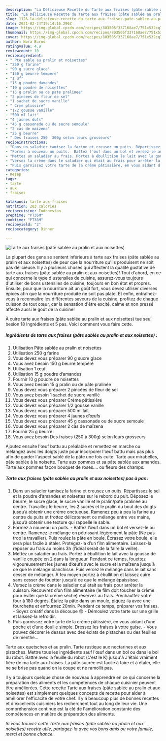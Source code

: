 ```yaml
---
description: "La Délicieuse Recette du Tarte aux fraises (pâte sablée au pralin et aux noisettes)"
title: "La Délicieuse Recette du Tarte aux fraises (pâte sablée au pralin et aux noisettes)"
slug: 1126-la-delicieuse-recette-du-tarte-aux-fraises-pate-sablee-au-pralin-et-aux-noisettes
date: 2021-02-24T19:14:16.296Z
image: https://img-global.cpcdn.com/recipes/803505f337168ae7/751x532cq70/tarte-aux-fraises-pate-sablee-au-pralin-et-aux-noisettes-photo-principale-de-la-recette.jpg
thumbnail: https://img-global.cpcdn.com/recipes/803505f337168ae7/751x532cq70/tarte-aux-fraises-pate-sablee-au-pralin-et-aux-noisettes-photo-principale-de-la-recette.jpg
cover: https://img-global.cpcdn.com/recipes/803505f337168ae7/751x532cq70/tarte-aux-fraises-pate-sablee-au-pralin-et-aux-noisettes-photo-principale-de-la-recette.jpg
author: Nora Burns
ratingvalue: 4.9
reviewcount: 10
recipeingredient:
- " Pte sable au pralin et noisettes"
- "250 g farine"
- "90 g sucre glace"
- "150 g beurre tempere"
- "1 uf"
- "15 g poudre damandes"
- "10 g poudre de noisettes"
- "15 g pralin ou de pate pralinee"
- "2 pincees de fleur de sel"
- "1 sachet de sucre vanille"
- " Crme ptissire"
- "1/2 gousse vanille"
- "500 ml lait"
- "4 jaunes dufs"
- "45 g cassonade ou de sucre semoule"
- "2 cas de maizena"
- "25 g beurre"
- " Des fraises 250  300g selon leurs grosseurs"
recipeinstructions:
- "Dans un saladier tamisez la farine et creusez un puits. Répartissez le sel et la poudre d’amandes et noisettes sur le rebord du puit. Déposez le beurre, le sucre glace, le sucre vanillé et le pralin/pâte pralinée au centre. Travaillez le beurre, les 2 sucrés et le pralin du bout des doigts jusqu’à obtenir une crème onctueuse. Ramenez peu à peu la farine au centre du puits et frottez délicatement ce mélange entre vos mains, jusqu’à obtenir une texture qui rappelle le sable."
- "Formez à nouveau un puits.  Battez l’œuf dans un bol et versez-le au centre. Ramenez le mélange en pétrissant légèrement la pâte (Ne pas trop la travailler). Puis roulez la pâte en boule. Écrasez votre boule, elle sera plus facile à étaler. Protégez-la d’un film alimentaire. Laissez-la reposer au frais au moins 3h (l’idéal serait de la faire la veille)."
- "Mettez un saladier au frais. Portez à ébullition le lait avec la gousse de vanille coupée en 2 dans la longueur. Pendant ce temps, fouettez vigoureusement les jaunes d’œufs avec le sucre et la maïzena jusqu’à ce que le mélange blanchisse. Puis versez le mélange dans le lait sans cesser de mélanger. À feu moyen portez à ébullition et laissez cuire sans cesser de fouetter jusqu’à ce que le mélange épaississe."
- "Versez la crème dans le saladier qui était au frais pour arrêter la cuisson. Recouvrez d’un film alimentaire (le film doit toucher la crème pour éviter que la crème sèche) réservez au frais. Préchauffez votre four à 180 degrés. Étalez la pâte dans un moule, piquez-la avec une fourchette et enfournez 20min. Pendant ce temps, préparer vos fraises.  Soyez créatif dans la découpe 😜 Démoulez votre tarte sur une grille et laissez-la refroidir."
- "Puis garnissez votre tarte de la crème pâtissière, en vous aidant d’une poche et d’une douille simple. Dressez les fraises à votre guise.  Vous pouvez décorer le dessus avec des éclats de pistaches ou des feuilles de menthe..."
categories:
- Resep
tags:
- tarte
- aux
- fraises

katakunci: tarte aux fraises 
nutrition: 283 calories
recipecuisine: Indonesian
preptime: "PT36M"
cooktime: "PT38M"
recipeyield: "2"
recipecategory: Dinner

---
```



![Tarte aux fraises (pâte sablée au pralin et aux noisettes)](https://img-global.cpcdn.com/recipes/803505f337168ae7/751x532cq70/tarte-aux-fraises-pate-sablee-au-pralin-et-aux-noisettes-photo-principale-de-la-recette.jpg)

La plupart des gens se sentent inférieurs à tarte aux fraises (pâte sablée au pralin et aux noisettes) de peur que la nourriture qu'ils produisent ne soit pas délicieuse. Il y a plusieurs choses qui affectent la qualité gustative de tarte aux fraises (pâte sablée au pralin et aux noisettes)! Tout d'abord, en ce qui concerne le type d'ustensiles de cuisine, assurez-vous toujours d'utiliser de bons ustensiles de cuisine, toujours en bon état et propres. Ensuite, pour que la nourriture ait un goût fort, vous devez utiliser diverses épices afin que la nourriture produite ne soit pas plate. Et enfin, entraînez-vous à reconnaître les différentes saveurs de la cuisine, profitez de chaque cuisson de tout cœur, car la sensation d'être excité, calme et non pressé affecte aussi le goût de la cuisine!

<!--inarticleads1-->

À cuire tarte aux fraises (pâte sablée au pralin et aux noisettes) tue seul besion 18 Ingrédients et 5 pas. Voici comment vous faire cette.

##### Ingrédients de tarte aux fraises (pâte sablée au pralin et aux noisettes) :

1. Utilisation  Pâte sablée au pralin et noisettes
1. Utilisation 250 g farine
1. Vous devez vous préparer 90 g sucre glace
1. Vous avez besoin 150 g beurre tempéré
1. Utilisation 1 œuf
1. Utilisation 15 g poudre d’amandes
1. Fournir 10 g poudre de noisettes
1. Vous avez besoin 15 g pralin ou de pâte pralinée
1. Vous devez vous préparer 2 pincées de fleur de sel
1. Vous avez besoin 1 sachet de sucre vanillé
1. Vous devez vous préparer  Crème pâtissière
1. Vous devez vous préparer 1/2 gousse vanille
1. Vous devez vous préparer 500 ml lait
1. Vous devez vous préparer 4 jaunes d’œufs
1. Vous devez vous préparer 45 g cassonade ou de sucre semoule
1. Vous devez vous préparer 2 càs de maïzena
1. Fournir 25 g beurre
1. Vous avez besoin  Des fraises (250 à 300g) selon leurs grosseurs


Ajoutez ensuite l&#39;œuf battu au préalable et remettez en marche ou mélangez avec les doigts juste pour incorporer l&#39;œuf battu mais pas plus afin de garder l&#39;aspect sablé de la pâte une fois cuite. Tarte aux mirabelles, pâte sablée à la noisette. Tarte aux pommes et sa pâte sablée aux amandes. Tarte aux pommes façon bouquet de roses…. ou fleurs des champs. 

<!--inarticleads2-->

##### Tarte aux fraises (pâte sablée au pralin et aux noisettes) pas à pas :

1. Dans un saladier tamisez la farine et creusez un puits. Répartissez le sel et la poudre d’amandes et noisettes sur le rebord du puit. Déposez le beurre, le sucre glace, le sucre vanillé et le pralin/pâte pralinée au centre. Travaillez le beurre, les 2 sucrés et le pralin du bout des doigts jusqu’à obtenir une crème onctueuse. Ramenez peu à peu la farine au centre du puits et frottez délicatement ce mélange entre vos mains, jusqu’à obtenir une texture qui rappelle le sable.
1. Formez à nouveau un puits.  - Battez l’œuf dans un bol et versez-le au centre. Ramenez le mélange en pétrissant légèrement la pâte (Ne pas trop la travailler). Puis roulez la pâte en boule. Écrasez votre boule, elle sera plus facile à étaler. Protégez-la d’un film alimentaire. Laissez-la reposer au frais au moins 3h (l’idéal serait de la faire la veille).
1. Mettez un saladier au frais. Portez à ébullition le lait avec la gousse de vanille coupée en 2 dans la longueur. Pendant ce temps, fouettez vigoureusement les jaunes d’œufs avec le sucre et la maïzena jusqu’à ce que le mélange blanchisse. Puis versez le mélange dans le lait sans cesser de mélanger. À feu moyen portez à ébullition et laissez cuire sans cesser de fouetter jusqu’à ce que le mélange épaississe.
1. Versez la crème dans le saladier qui était au frais pour arrêter la cuisson. Recouvrez d’un film alimentaire (le film doit toucher la crème pour éviter que la crème sèche) réservez au frais. Préchauffez votre four à 180 degrés. Étalez la pâte dans un moule, piquez-la avec une fourchette et enfournez 20min. Pendant ce temps, préparer vos fraises.  - Soyez créatif dans la découpe 😜 - Démoulez votre tarte sur une grille et laissez-la refroidir.
1. Puis garnissez votre tarte de la crème pâtissière, en vous aidant d’une poche et d’une douille simple. Dressez les fraises à votre guise.  - Vous pouvez décorer le dessus avec des éclats de pistaches ou des feuilles de menthe...


Tarte aux quetsches et au pralin. Tarte rustique aux nectarines et aux pistaches. Mettre tous les ingrédients sauf l&#39;œuf dans un bol ou dans le bol du robot. Battre avec la feuille du robot (c&#39;est le K) jusqu&#39;à J&#39;étais vraiment fière de ma tarte aux fraises. La pâte sucrée est facile à faire et à étaler, elle ne se brise pas quand on la coupe et ne ramollit pas. 

<!--inarticleads1-->

<p>
Il y a toujours quelque chose de nouveau à apprendre en ce qui concerne la préparation des aliments et les compétences de chaque cuisinier peuvent être améliorées. Cette recette Tarte aux fraises (pâte sablée au pralin et aux noisettes) est simplement quelques concepts de recette pour aider à améliorer l'efficacité de votre chef. Il y a beaucoup plus de bonnes recettes et d'excellents cuisiniers les recherchent tout au long de leur vie. Une compréhension continue est la clé de l'amélioration constante des compétences en matière de préparation des aliments.
</p>

<p>
<i>Si vous trouvez cette Tarte aux fraises (pâte sablée au pralin et aux noisettes) recette utile, partagez-la avec vos bons amis ou votre famille, merci et bonne chance.</i>
</p>
